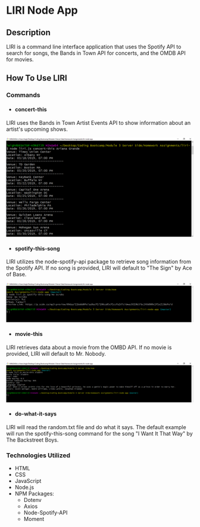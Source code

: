 # LIRI Node App

## Description 

LIRI is a command line interface application that uses the Spotify API to search for songs, the Bands in Town API for concerts, and the OMDB API for movies.

## How To Use LIRI

### Commands

* #### concert-this
LIRI uses the Bands in Town Artist Events API to show information about an artist's upcoming shows.

![concert-this-example](./screenshots/concert-this.png)

* #### spotify-this-song
LIRI utilizes the node-spotify-api package to retrieve song information from the Spotify API. If no song is provided, LIRI will default to "The Sign" by Ace of Base.

![spotify-this-song-example](./screenshots/spotify-this-song.png)

* #### movie-this
LIRI retrieves data about a movie from the OMBD API.  If no movie is provided, LIRI will default to Mr. Nobody.

![movie-this-example](./screenshots/movie-this.png)

* #### do-what-it-says
LIRI will read the random.txt file and do what it says. The default example will run the spotify-this-song command for the song "I Want It That Way" by The Backstreet Boys.


### Technologies Utilized

* HTML
* CSS
* JavaScript
* Node.js
* NPM Packages:
  * Dotenv
  * Axios
  * Node-Spotify-API
  * Moment

